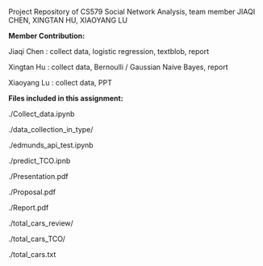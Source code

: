 

Project Repository of CS579 Social Network Analysis, team member JIAQI CHEN, XINGTAN HU, XIAOYANG LU 

**Member Contribution:**

Jiaqi Chen  : collect data, logistic regression, textblob, report

Xingtan Hu  : collect data, Bernoulli / Gaussian Naive Bayes, report

Xiaoyang Lu : collect data, PPT

**Files included in this assignment:**



./Collect_data.ipynb

./data_collection_in_type/

./edmunds_api_test.ipynb

./predict_TCO.ipnb

./Presentation.pdf

./Proposal.pdf

./Report.pdf

./total_cars_review/

./total_cars_TCO/

./total_cars.txt


